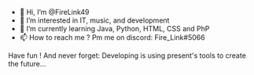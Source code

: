 - 👋 Hi, I’m @FireLink49
- 👀 I’m interested in IT, music, and development
- 🌱 I’m currently learning Java, Python, HTML, CSS and PhP
- 📫 How to reach me ? Pm me on discord: Fire_Link#5066

Have fun ! And never forget: Developing is using present's tools to create the future...
